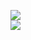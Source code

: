 [![](https://img.shields.io/badge/Made%20With-Github%20Spray-lightgrey.svg?style=for-the-badge&logo=github)](https://github.com/Annihil/github-spray#12733)  
[![](https://i.imgur.com/2DrTn0Z.gif)](https://github.com/Annihil/github-spray)